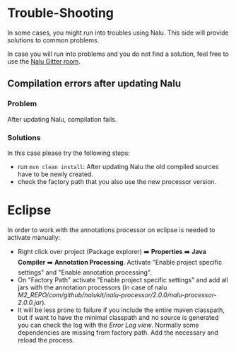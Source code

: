 # Trouble-Shooting
In some cases, you might run into troubles using Nalu. This side will provide solutions to common problems.

In case you will run into problems and you do not find a solution, feel free to use the [Nalu Gitter room](https://gitter.im/Nalukit42/Lobby).

## Compilation errors after updating Nalu
### Problem
After updating Nalu, compilation fails.
### Solutions
In this case please try the following steps:
* run `mvn clean install`: After updating Nalu the old compiled sources have to be newly created.
* check the factory path that you also use the new processor version.

# Eclipse

In order to work with the annotations processor on eclipse is needed to activate manually:
- Right click over project (Package explorer) :arrow_right: **Properties** :arrow_right: **Java Compiler** :arrow_right: **Annotation Processing**. Activate "Enable project specific settings" and "Enable annotation processing".
- On "Factory Path" activate "Enable project specific settings" and add all jars with the annotation processors (in case of nalu *M2_REPO/com/github/nalukit/nalu-processor/2.0.0/nalu-processor-2.0.0.jar*).
- It will be less prone to failure if you include the entire maven classpath, but if want to have the minimal classpath and no source is generated you can check the log with the *Error Log view*. Normally some dependencies are missing from factory path. Add the necessary and reload the process.
